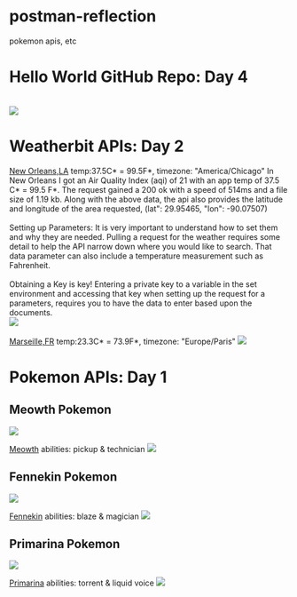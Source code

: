 # postman-reflection
pokemon apis, etc
<h1>Hello World GitHub Repo: Day 4</h1>
<br>
<img src="https://github.com/user-attachments/assets/beb0c19e-4729-4403-b025-ac7d9c9400f1">

<h1>Weatherbit APIs: Day 2</h1>
<a href="http://api.weatherbit.io/v2.0/current?key=65ca10a786a2470d8fa011aa4ef356c2&city=New Orleans" target="_blank">New Orleans,LA</a> temp:37.5C* = 99.5F*, timezone: "America/Chicago"
In New Orleans I got an Air Quality Index (aqi) of 21  with an app temp of 37.5 C* = 99.5 F*. The request gained a 200 ok with a speed of 514ms and a file size of 1.19 kb. Along with the above data, the api also provides the latitude and longitude of the area requested, (lat": 29.95465, "lon": -90.07507)
<br>
<br>
Setting up Parameters: It is very important to understand how to set them and why they are needed. Pulling a request for the weather requires some detail to help the API narrow down where you would like to search. That data parameter can also include a temperature measurement such as Fahrenheit.
<br>
<br>
Obtaining a Key is key! Entering a private key to a variable in the set environment and accessing that key when setting up the request for a parameters, requires you to have the data to enter based upon the documents.
<br>
<img src="https://github.com/user-attachments/assets/2ddb5fc7-eb17-4b09-8cb0-8bab4c251f45">
<br>
<br>
<a href="http://api.weatherbit.io/v2.0/current?key=65ca10a786a2470d8fa011aa4ef356c2&city=Marseille" target="_blank">Marseille,FR</a> temp:23.3C* = 73.9F*, timezone: "Europe/Paris"
<img src="https://github.com/user-attachments/assets/899b3215-b9fe-411f-b3a6-800091a0f886">

<h1>Pokemon APIs: Day 1</h1>
<h2>Meowth Pokemon</h2><img src="https://github.com/user-attachments/assets/e3ae8be9-f59b-42f3-b52f-3c633f27d1aa">

<a href="https://pokeapi.co/api/v2/pokemon/meowth" target="_blank">Meowth</a> abilities: pickup & technician
<img src="https://github.com/user-attachments/assets/bc469441-fe24-4638-8211-2bb497cabe40"><br>

<h2>Fennekin Pokemon</h2><img src="https://github.com/user-attachments/assets/a4dd0afd-83ce-4be6-bc0f-393279dd8143">

<a href="https://pokeapi.co/api/v2/pokemon/fennekin" target="_blank">Fennekin</a> abilities: blaze & magician
<img src="https://github.com/user-attachments/assets/0abdceb5-515d-4c38-89dd-00310776d2ae"><br>

<h2>Primarina Pokemon</h2><img src="https://github.com/user-attachments/assets/0e5fa860-fd64-4a9e-b4d3-fc408fee1367">

<a href="https://pokeapi.co/api/v2/pokemon/primarina" target="_blank">Primarina</a> abilities: torrent & liquid voice
<img src="https://github.com/user-attachments/assets/7721d252-3db9-46a4-a4c6-5d7e0ef17215">

